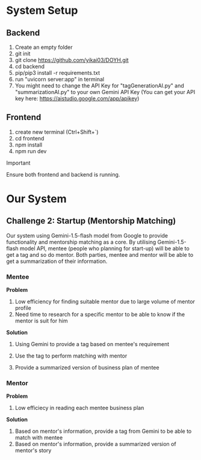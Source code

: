 # System Setup

## Backend

1. Create an empty folder
2. git init
3. git clone https://github.com/yikai03/DOYH.git
4. cd backend
5. pip/pip3 install -r requirements.txt
6. run "uvicorn server:app" in terminal
7. You might need to change the API Key for "tagGenerationAI.py" and "summarizationAI.py" to your own Gemini API Key (You can get your API key here: https://aistudio.google.com/app/apikey)

## Frontend
1. create new terminal (Ctrl+Shift+`)
1. cd frontend
2. npm install
3. npm run dev

> [!IMPORTANT]
> Ensure both frontend and backend is running.

# Our System
## Challenge 2: Startup (Mentorship Matching)

Our system using Gemini-1.5-flash model from Google to provide functionality and mentorship matching as a core. By utilising Gemini-1.5-flash model API, mentee (people who planning for start-up) will be able to get a tag and so do mentor. Both parties, mentee and mentor will be able to get a summarization of their information.

### Mentee

**Problem**

1. Low efficiency for finding suitable mentor due to large volume of mentor profile
2. Need time to research for a specific mentor to be able to know if the mentor is suit for him

**Solution**
1. Using Gemini to provide a tag based on mentee's requirement 
2. Use the tag to perform matching with mentor

3. Provide a summarized version of business plan of mentee 


### Mentor

**Problem**
1. Low efficiecy in reading each mentee business plan

**Solution** 
1. Based on mentor's information, provide a tag from Gemini to be able to match with mentee
2. Based on mentor's information, provide a summarized version of mentor's story 




